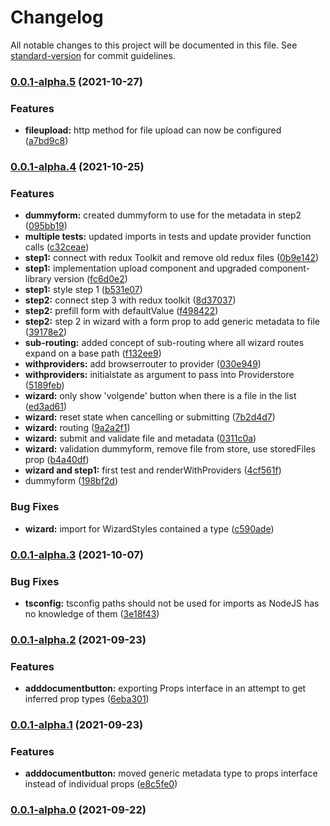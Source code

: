 # Changelog

All notable changes to this project will be documented in this file. See [standard-version](https://github.com/conventional-changelog/standard-version) for commit guidelines.

### [0.0.1-alpha.5](https://github.com/Amsterdam/bmi-dms-upload/compare/v0.0.1-alpha.4...v0.0.1-alpha.5) (2021-10-27)


### Features

* **fileupload:** http method for file upload can now be configured ([a7bd9c8](https://github.com/Amsterdam/bmi-dms-upload/commit/a7bd9c8bb44e8ff0dc568a84e77fe15b2f2187e7))

### [0.0.1-alpha.4](https://github.com/Amsterdam/bmi-dms-upload/compare/v0.0.1-alpha.3...v0.0.1-alpha.4) (2021-10-25)


### Features

* **dummyform:** created dummyform to use for the metadata in step2 ([095bb19](https://github.com/Amsterdam/bmi-dms-upload/commit/095bb19f3440630d420abdb39d6163d3c10499cc))
* **multiple tests:** updated imports in tests and update provider function calls ([c32ceae](https://github.com/Amsterdam/bmi-dms-upload/commit/c32ceaecc32bfa1e7a50d1f37f10fb6a7a398744))
* **step1:** connect with redux Toolkit and remove old redux files ([0b9e142](https://github.com/Amsterdam/bmi-dms-upload/commit/0b9e14261a8b91231b31508bd9ab051e425a8e5c))
* **step1:** implementation upload component and upgraded component-library version ([fc6d0e2](https://github.com/Amsterdam/bmi-dms-upload/commit/fc6d0e29a4c23a8fa8cffcd245c92f92a67835d9))
* **step1:** style step 1 ([b531e07](https://github.com/Amsterdam/bmi-dms-upload/commit/b531e0744b7eb2281db624c2004cd665490fdddf))
* **step2:** connect step 3 with redux toolkit ([8d37037](https://github.com/Amsterdam/bmi-dms-upload/commit/8d3703741bbb60b4fd9eaa859bf90bf663e5eb6a))
* **step2:** prefill form with defaultValue ([f498422](https://github.com/Amsterdam/bmi-dms-upload/commit/f4984226cec0f700310559b20ef93ac6282cf1f7))
* **step2:** step 2 in wizard with a form prop to add generic metadata to file ([39178e2](https://github.com/Amsterdam/bmi-dms-upload/commit/39178e274440596298b8f2c845bf94544734da3a))
* **sub-routing:** added concept of sub-routing where all wizard routes expand on a base path ([f132ee9](https://github.com/Amsterdam/bmi-dms-upload/commit/f132ee916718e16a1cd8369392b670ba39e03b1f))
* **withproviders:** add browserrouter to provider ([030e949](https://github.com/Amsterdam/bmi-dms-upload/commit/030e949662640530a126aeca72fefebe3ea4c58c))
* **withproviders:** initialstate as argument to pass into Providerstore ([5189feb](https://github.com/Amsterdam/bmi-dms-upload/commit/5189febd971ee968937e7681e2dd3fe467c7a615))
* **wizard:** only show 'volgende' button when there is a file in the list ([ed3ad61](https://github.com/Amsterdam/bmi-dms-upload/commit/ed3ad610b32e12e1d60c8a358663fcb8ad64b92b))
* **wizard:** reset state when cancelling or submitting ([7b2d4d7](https://github.com/Amsterdam/bmi-dms-upload/commit/7b2d4d766043180374a24bfdd4ffab3aecf19caa))
* **wizard:** routing ([9a2a2f1](https://github.com/Amsterdam/bmi-dms-upload/commit/9a2a2f1dec14095b273134abc96592172a7443ec))
* **wizard:** submit and validate file and metadata ([0311c0a](https://github.com/Amsterdam/bmi-dms-upload/commit/0311c0a0ac356d5ca06918aa437be28d08c9d4ab))
* **wizard:** validation dummyform, remove file from store, use storedFiles prop ([b4a40df](https://github.com/Amsterdam/bmi-dms-upload/commit/b4a40dfd92bd2c059c61bb532c68e824322d2756))
* **wizard and step1:** first test and renderWithProviders ([4cf561f](https://github.com/Amsterdam/bmi-dms-upload/commit/4cf561f17827abb95dabc369a3d68d0e9dab69e5))
* dummyform ([198bf2d](https://github.com/Amsterdam/bmi-dms-upload/commit/198bf2dd008ede73156b15397b607129e8624f38))


### Bug Fixes

* **wizard:** import for WizardStyles contained a type ([c590ade](https://github.com/Amsterdam/bmi-dms-upload/commit/c590ade900c9d569ac47049a97c6958008371616))

### [0.0.1-alpha.3](https://github.com/Amsterdam/bmi-dms-upload/compare/v0.0.1-alpha.2...v0.0.1-alpha.3) (2021-10-07)


### Bug Fixes

* **tsconfig:** tsconfig paths should not be used for imports as NodeJS has no knowledge of them ([3e18f43](https://github.com/Amsterdam/bmi-dms-upload/commit/3e18f43277bb143af665d1e819123774bc20d1f5))

### [0.0.1-alpha.2](https://github.com/Amsterdam/bmi-dms-upload/compare/v0.0.1-alpha.1...v0.0.1-alpha.2) (2021-09-23)


### Features

* **adddocumentbutton:** exporting Props interface in an attempt to get inferred prop types ([6eba301](https://github.com/Amsterdam/bmi-dms-upload/commit/6eba301e35dfc3e780cf0c3ee13a92c0bc0b388d))

### [0.0.1-alpha.1](https://github.com/Amsterdam/bmi-dms-upload/compare/v0.0.1-alpha.0...v0.0.1-alpha.1) (2021-09-23)


### Features

* **adddocumentbutton:** moved generic metadata type to props interface instead of individual props ([e8c5fe0](https://github.com/Amsterdam/bmi-dms-upload/commit/e8c5fe0b343c9ce0853ea672706609e04f131e00))

### [0.0.1-alpha.0](https://github.com/Amsterdam/bmi-dms-upload/compare/v0.0.1-alpha...v0.0.1-alpha.0) (2021-09-22)
